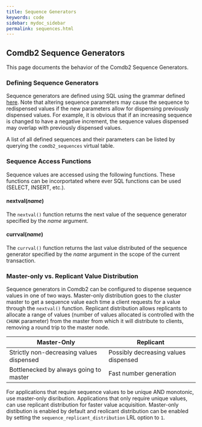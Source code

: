 ```yaml
---
title: Sequence Generators
keywords: code
sidebar: mydoc_sidebar
permalink: sequences.html
---
```


## Comdb2 Sequence Generators

This page documents the behavior of the Comdb2 Sequence Generators.

### Defining Sequence Generators

Sequence generators are defined using SQL using the grammar defined [here](sql.html/#create-sequence). Note that altering sequence parameters may cause the sequence to redispensed values if the new parameters allow for dispensing previously dispensed values. For example, it is obvious that if an increasing sequence is changed to have a negative increment, the sequence values dispensed may overlap with previously dispensed values.

A list of all defined sequences and their parameters can be listed by querying the `comdb2_sequences` virtual table.

### Sequence Access Functions

Sequence values are accessed using the following functions. These functions can be incorportated where ever SQL functions can be used (SELECT, INSERT, etc.).

#### nextval(*name*)

The `nextval()` function returns the next value of the sequence generator specified by the *name* argument. 

#### currval(*name*)

The `currval()` function returns the last value distributed of the sequence generator specified by the *name* argument in the scope of the current transaction. 

### Master-only vs. Replicant Value Distribution

Sequence generators in Comdb2 can be configured to dispense sequence values in one of two ways. Master-only distribution goes to the cluster master to get a sequence value each time a client requests for a value through the `nextval()` function. Replicant distribution allows replicants to allocate a range of values (number of values allocated is controlled with the `CHUNK` parameter) from the master from which it will distribute to clients, removing a round trip to the master node.

Master-Only | Replicant
--- | ---
Strictly non-decreasing values dispensed | Possibly decreasing values dispensed
Bottlenecked by always going to master | Fast number generation


For applications that require sequence values to be unique AND monotonic, use master-only disribution. Applications that only require unique values, can use replicant distribution for faster value acquisition. Master-only distibution is enabled by default and reolicant distribution can be enabled by setting the `sequence_replicant_distribution` LRL option to `1`.
